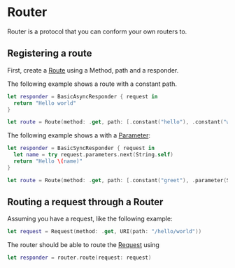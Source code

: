 # Router

Router is a protocol that you can conform your own routers to.

## Registering a route

First, create a [Route](route.md) using a Method, path and a responder.

The following example shows a route with a constant path.

```swift
let responder = BasicAsyncResponder { request in
  return "Hello world"
}

let route = Route(method: .get, path: [.constant("hello"), .constant("world")], responder: responder)
```

The following example shows a with a [Parameter](parameters.md):

```swift
let responder = BasicSyncResponder { request in
  let name = try request.parameters.next(String.self)
  return "Hello \(name)"
}

let route = Route(method: .get, path: [.constant("greet"), .parameter(String.self)], responder: responder)
```

## Routing a request through a Router

Assuming you have a request, like the following example:

```swift
let request = Request(method: .get, URI(path: "/hello/world"))
```

The router should be able to route the [Request](../http/message.md) using

```swift
let responder = router.route(request: request)
```
